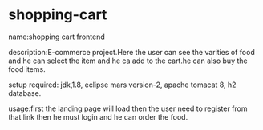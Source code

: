 # shopping-cart

name:shopping cart frontend

description:E-commerce project.Here the user can see the varities of food and he can select the item and he ca add to the cart.he can also buy the food items.

setup required:
jdk,1.8,
eclipse mars version-2,
apache tomacat 8,
h2 database.

usage:first the landing page will load then the user need to register from that link then he must login and he can order the food.

